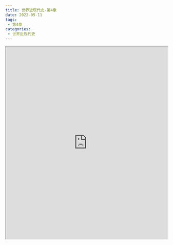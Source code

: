 ```yaml
---
title: 世界近现代史-第4章
date: 2022-05-11
tags:
 - 第4章
categories:
 - 世界近现代史
---
```




<iframe src="https://history.yourtools.icu/pdf/web/viewer.html?file=https://vkceyugu.cdn.bspapp.com/VKCEYUGU-98958311-3e7b-45a4-9247-ea869d6246c3/07f4e031-6548-4529-8870-04318d88c4e5.pdf" width="100%" height="600px"></iframe>
